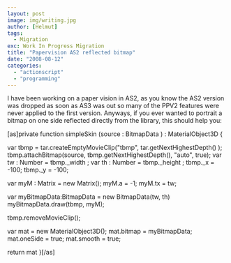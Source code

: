 ```yaml
---
layout: post
image: img/writing.jpg
author: [Helmut]
tags:
  - Migration
exc: Work In Progress Migration
title: "Papervision AS2 reflected bitmap"
date: "2008-08-12"
categories: 
  - "actionscript"
  - "programming"
---
```


I have been working on a paper vision in AS2, as you know the AS2 version was dropped as soon as AS3 was out so many of the PPV2 features were never applied to the first version. Anyways, if you ever wanted to portrait a bitmap on one side reflected directly from the library, this should help you:

\[as\]private function simpleSkin (source : BitmapData ) : MaterialObject3D {

var tbmp = tar.createEmptyMovieClip("tbmp", tar.getNextHighestDepth() ); tbmp.attachBitmap(source, tbmp.getNextHighestDepth(), "auto", true); var tw : Number = tbmp.\_width ; var th : Number = tbmp.\_height ; tbmp.\_x = -100; tbmp.\_y = -100;

var myM : Matrix = new Matrix(); myM.a = -1; myM.tx = tw;

var myBitmapData:BitmapData = new BitmapData(tw, th) myBitmapData.draw(tbmp, myM);

tbmp.removeMovieClip();

var mat = new MaterialObject3D(); mat.bitmap = myBitmapData; mat.oneSide = true; mat.smooth = true;

return mat }\[/as\]
